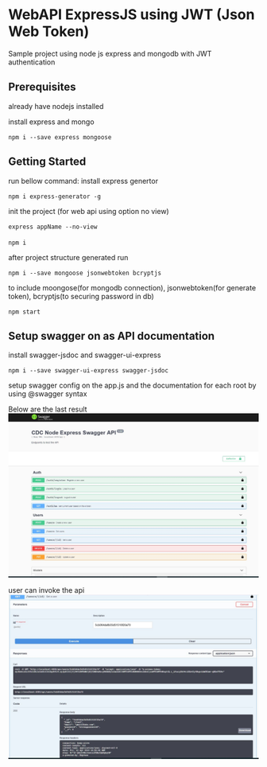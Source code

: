 # WebAPI ExpressJS using JWT (Json Web Token) 
Sample project using node js express and mongodb with JWT authentication

## Prerequisites
already have nodejs installed

install express and mongo
```
npm i --save express mongoose
```

## Getting Started
run bellow command:
install express genertor
```
npm i express-generator -g
```

init the project (for web api using option no view)
```
express appName --no-view

npm i
```

after project structure generated run 
```
npm i --save mongoose jsonwebtoken bcryptjs
```
to include moongose(for mongodb connection), jsonwebtoken(for generate token), bcryptjs(to securing password in db)

```
npm start
```

## Setup swagger on as API documentation
install swagger-jsdoc and swagger-ui-express
```
npm i --save swagger-ui-express swagger-jsdoc
```
setup swagger config on the app.js and the documentation for each root by using @swagger syntax

Below are the last result
![](./Capture1.jpg)

user can invoke the api
![](./Capture2.jpg)

